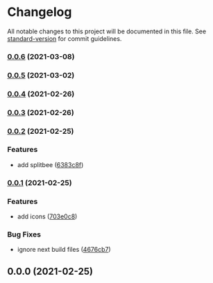 # Changelog

All notable changes to this project will be documented in this file. See [standard-version](https://github.com/conventional-changelog/standard-version) for commit guidelines.

### [0.0.6](https://github.com/karmasakshi/mandar-granites/compare/v0.0.5...v0.0.6) (2021-03-08)

### [0.0.5](https://github.com/karmasakshi/mandar-granites/compare/v0.0.4...v0.0.5) (2021-03-02)

### [0.0.4](https://github.com/karmasakshi/mandar-granites/compare/v0.0.3...v0.0.4) (2021-02-26)

### [0.0.3](https://github.com/karmasakshi/mandar-granites/compare/v0.0.2...v0.0.3) (2021-02-26)

### [0.0.2](https://github.com/karmasakshi/mandar-granites/compare/v0.0.1...v0.0.2) (2021-02-25)


### Features

* add splitbee ([6383c8f](https://github.com/karmasakshi/mandar-granites/commit/6383c8f928cebebd58cd147757e64d3e3694c4cd))

### [0.0.1](https://github.com/karmasakshi/mandar-granites/compare/v0.0.0...v0.0.1) (2021-02-25)


### Features

* add icons ([703e0c8](https://github.com/karmasakshi/mandar-granites/commit/703e0c8ed1af61644b958e488fa922f0aeb3af32))


### Bug Fixes

* ignore next build files ([4676cb7](https://github.com/karmasakshi/mandar-granites/commit/4676cb71b291ed8a57c4439581dc3c9a243b9054))

## 0.0.0 (2021-02-25)
